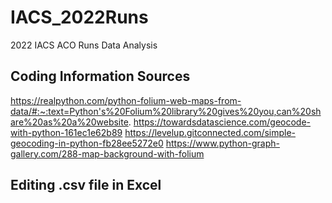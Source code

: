 # IACS_2022Runs
2022 IACS ACO Runs Data Analysis

## Coding Information Sources
https://realpython.com/python-folium-web-maps-from-data/#:~:text=Python's%20Folium%20library%20gives%20you,can%20share%20as%20a%20website.
https://towardsdatascience.com/geocode-with-python-161ec1e62b89
https://levelup.gitconnected.com/simple-geocoding-in-python-fb28ee5272e0
https://www.python-graph-gallery.com/288-map-background-with-folium

## Editing .csv file in Excel

